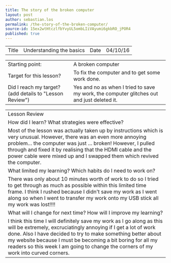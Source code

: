 ```yaml
---
title: The story of the broken computer
layout: post
author: sebastian.los
permalink: /the-story-of-the-broken-computer/
source-id: 15ex2wtHtczlfbYvyUL5ombLIiVAyumi6gkbRO_jPOR4
published: true
---
```

<table>
  <tr>
    <td>Title</td>
    <td>Understanding the basics</td>
    <td>Date</td>
    <td>04/10/16</td>
  </tr>
</table>


<table>
  <tr>
    <td>Starting point:</td>
    <td>A broken computer</td>
  </tr>
  <tr>
    <td>Target for this lesson?</td>
    <td>To fix the computer and to get some work done.</td>
  </tr>
  <tr>
    <td>Did I reach my target? 
(add details to "Lesson Review")</td>
    <td> Yes and no as when I tried to save my work, the computer glitches out and just deleted it.</td>
  </tr>
</table>


<table>
  <tr>
    <td>Lesson Review</td>
  </tr>
  <tr>
    <td>How did I learn? What strategies were effective? </td>
  </tr>
  <tr>
    <td>Most of the lesson was actually taken up by instructions which is very unusual. However, there was an even more annoying problem… the computer was just … broken! 
However, I pulled through and fixed it by realising that the HDMI cable and the power cable were mixed up and I swapped them which revived the computer.</td>
  </tr>
  <tr>
    <td>What limited my learning? Which habits do I need to work on? </td>
  </tr>
  <tr>
    <td>There was only about 10 minutes worth of work to do so I tried to get through as much as possible within this limited time frame. I think I rushed because I didn't save my work as I went along so when I went to transfer my work onto my USB stick all my work was lost!!!!</td>
  </tr>
  <tr>
    <td>What will I change for next time? How will I improve my learning?</td>
  </tr>
  <tr>
    <td>I think this time I will definitely save my work as I go along as this will be extremely, excruciatingly annoying if I get a lot of work done. Also I have decided to try to make something better about my website because I must be becoming a bit boring for all my readers so this week I am going to change the corners of my work into curved corners.</td>
  </tr>
</table>


